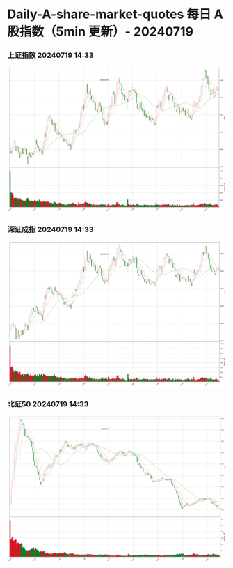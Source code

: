 
# Daily-A-share-market-quotes 每日 A 股指数（5min 更新）- 20240719

### 上证指数 20240719 14:33
![](./fig/2024/7/20240719-sh000001.png)

### 深证成指 20240719 14:33
![](./fig/2024/7/20240719-sz399001.png)

### 北证50 20240719 14:33
![](./fig/2024/7/20240719-bj899050.png)
